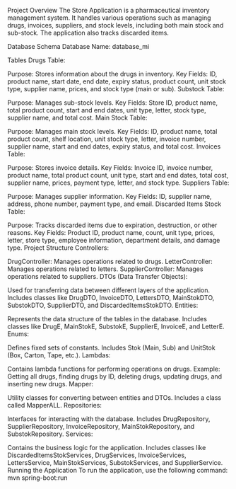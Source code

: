 
Project Overview
The Store Application is a pharmaceutical inventory management system. It handles various operations such as managing drugs, invoices, suppliers, and stock levels, including both main stock and sub-stock. The application also tracks discarded items.

Database Schema
Database Name: database_mi

Tables
Drugs Table:

Purpose: Stores information about the drugs in inventory.
Key Fields: ID, product name, start date, end date, expiry status, product count, unit stock type, supplier name, prices, and stock type (main or sub).
Substock Table:

Purpose: Manages sub-stock levels.
Key Fields: Store ID, product name, total product count, start and end dates, unit type, letter, stock type, supplier name, and total cost.
Main Stock Table:

Purpose: Manages main stock levels.
Key Fields: ID, product name, total product count, shelf location, unit stock type, letter, invoice number, supplier name, start and end dates, expiry status, and total cost.
Invoices Table:

Purpose: Stores invoice details.
Key Fields: Invoice ID, invoice number, product name, total product count, unit type, start and end dates, total cost, supplier name, prices, payment type, letter, and stock type.
Suppliers Table:

Purpose: Manages supplier information.
Key Fields: ID, supplier name, address, phone number, payment type, and email.
Discarded Items Stock Table:

Purpose: Tracks discarded items due to expiration, destruction, or other reasons.
Key Fields: Product ID, product name, count, unit type, prices, letter, store type, employee information, department details, and damage type.
Project Structure
Controllers:

DrugController: Manages operations related to drugs.
LetterController: Manages operations related to letters.
SupplierController: Manages operations related to suppliers.
DTOs (Data Transfer Objects):

Used for transferring data between different layers of the application.
Includes classes like DrugDTO, InvoiceDTO, LettersDTO, MainStokDTO, SubstokDTO, SupplierDTO, and DiscardedItemsStokDTO.
Entities:

Represents the data structure of the tables in the database.
Includes classes like DrugE, MainStokE, SubstokE, SupplierE, InvoiceE, and LetterE.
Enums:

Defines fixed sets of constants.
Includes Stok (Main, Sub) and UnitStok (Box, Carton, Tape, etc.).
Lambdas:

Contains lambda functions for performing operations on drugs.
Example: Getting all drugs, finding drugs by ID, deleting drugs, updating drugs, and inserting new drugs.
Mapper:

Utility classes for converting between entities and DTOs.
Includes a class called MapperALL.
Repositories:

Interfaces for interacting with the database.
Includes DrugRepository, SupplierRepository, InvoiceRepository, MainStokRepository, and SubstokRepository.
Services:

Contains the business logic for the application.
Includes classes like DiscardedItemsStokServices, DrugServices, InvoiceServices, LettersService, MainStokServices, SubstokServices, and SupplierService.
Running the Application
To run the application, use the following command: mvn spring-boot:run
